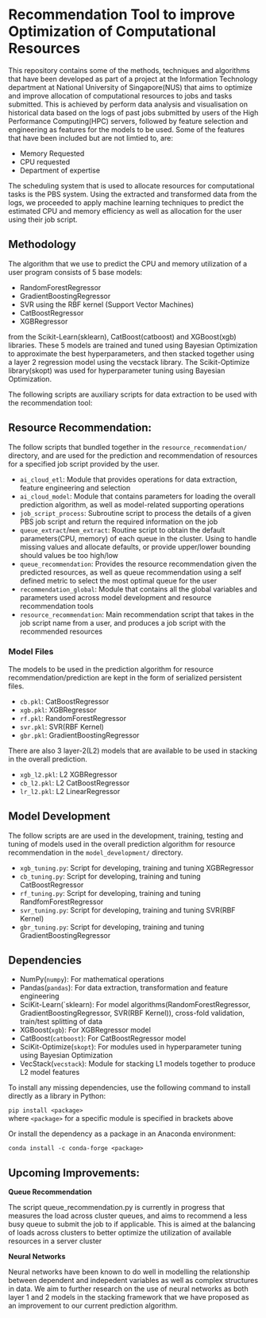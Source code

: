 # Recommendation Tool to improve Optimization of Computational Resources

This repository contains some of the methods, techniques and algorithms that have been developed as part of a project at the Information Technology department at National University of Singapore(NUS) that aims to optimize and improve allocation of computational resources to jobs and tasks submitted. This is achieved by perform data analysis and visualisation on historical data based on the logs of past jobs submitted by users of the High Performance Computing(HPC) servers, followed by feature selection and engineering as features for the models to be used. Some of the features that have been included but are not limtied to, are:

- Memory Requested
- CPU requested
- Department of expertise

The scheduling system that is used to allocate resources for computational tasks is the PBS system. Using the extracted and transformed data from the logs, we proceeded to apply machine learning techniques to predict the estimated CPU and memory efficiency as well as allocation for the user using their job script. 

Methodology
-

The algorithm that we use to predict the CPU and memory utilization of a user program consists of 5 base models:

- RandomForestRegressor
- GradientBoostingRegressor
- SVR using the RBF kernel (Support Vector Machines)
- CatBoostRegressor
- XGBRegressor

from the Scikit-Learn(sklearn), CatBoost(catboost) and XGBoost(xgb) libraries. These 5 models are trained and tuned using Bayesian Optimization to approximate the best hyperparameters, and then stacked together using a layer 2 regression model using the vecstack library. The Scikit-Optimize library(skopt) was used for hyperparameter tuning using Bayesian Optimization.

The following scripts are auxiliary scripts for data extraction to be used with the recommendation tool:

## Resource Recommendation:

The follow scripts that bundled together in the `resource_recommendation/` directory, and are used for the prediction and recommendation of resources for a specified job script provided by the user.

- `ai_cloud_etl`: Module that provides operations for data extraction, feature engineering and selection
- `ai_cloud_model`: Module that contains parameters for loading the overall prediction algorithm, as well as model-related supporting operations
- `job_script_process`: Subroutine script to process the details of a given PBS job script and return the required information on the job
- `queue_extract`/`mem_extract`: Routine script to obtain the default parameters(CPU, memory) of each queue in the cluster. Using to handle missing values and allocate defaults, or provide upper/lower bounding should values be too high/low
- `queue_recommendation`: Provides the resource recommendation given the predicted resources, as well as queue recommendation using a self defined metric to select the most optimal queue for the user
- `recommendation_global`: Module that contains all the global variables and parameters used across model development and resource recommendation tools
- `resource_recommendation`: Main recommendation script that takes in the job script name from a user, and produces a job script with the recommended resources

### Model Files

The models to be used in the prediction algorithm for resource recommendation/prediction are kept in the form of serialized persistent files. 

- `cb.pkl`: CatBoostRegressor 
- `xgb.pkl`: XGBRegressor 
- `rf.pkl`: RandomForestRegressor
- `svr.pkl`: SVR(RBF Kernel)
- `gbr.pkl`: GradientBoostingRegressor

There are also 3 layer-2(L2) models that are available to be used in stacking in the overall prediction.

- `xgb_l2.pkl`: L2 XGBRegressor
- `cb_l2.pkl`: L2 CatBoostRegressor
- `lr_l2.pkl`: L2 LinearRegressor

## Model Development

The follow scripts are are used in the development, training, testing and tuning of models used in the overall prediction algorithm for resource recommendation in the `model_development/` directory. 

- `xgb_tuning.py`: Script for developing, training and tuning XGBRegressor
- `cb_tuning.py`: Script for developing, training and tuning CatBoostRegressor
- `rf_tuning.py`: Script for developing, training and tuning RandfomForestRegressor
- `svr_tuning.py`: Script for developing, training and tuning SVR(RBF Kernel)
- `gbr_tuning.py`: Script for developing, training and tuning GradientBoostingRegressor

## Dependencies

- NumPy(`numpy`): For mathematical operations
- Pandas(`pandas`): For data extraction, transformation and feature engineering
- SciKit-Learn(`sklearn): For model algorithms(RandomForestRegressor, GradientBoostingRegressor, SVR(RBF Kernel)), cross-fold validation, train/test splitting of data
- XGBoost(`xgb`): For XGBRegressor model
- CatBoost(`catboost`): For CatBoostRegressor model
- SciKit-Optimize(`skopt`): For modules used in hyperparameter tuning using Bayesian Optimization
- VecStack(`vecstack`): Module for stacking L1 models together to produce L2 model features

To install any missing dependencies, use the following command to install directly as a library in Python:

`pip install <package>` <br>
where `<package>` for a specific module is specified in brackets above

Or install the dependency as a package in an Anaconda environment:

`conda install -c conda-forge <package>`

Upcoming Improvements:
- 
**Queue Recommendation**

The script queue_recommendation.py is currently in progress that measures the load across cluster queues, and aims to recommend a less busy queue to submit the job to if applicable. This is aimed at the balancing of loads across clusters to better optimize the utilization of available resources in a server cluster

**Neural Networks**

Neural networks have been known to do well in modelling the relationship between dependent and indepedent variables as well as complex structures in data. We aim to further research on the use of neural networks as both layer 1 and 2 models in the stacking framework that we have proposed as an improvement to our current prediction algorithm.
